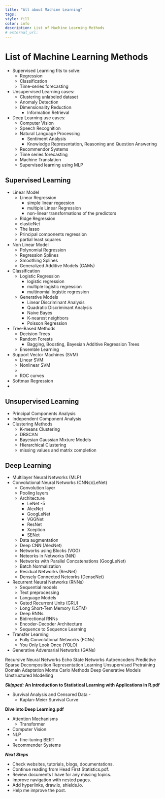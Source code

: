 ```yaml
---
title: "All about Machine Learning"
tags:
style: fill
color: info
description: List of Machine Learning Methods
# external_url: 
---
```


# List of Machine Learning Methods

* Supervised Learning fits to solve:
	* Regression
	* Classification
	* Time-series forecasting
* Unsupervised Learning cases:
	* Clustering unlabeled dataset
	* Anomaly Detection
	* Dimensionality Reduction
		* Information Retrieval
* Deep Learning use cases:
	* Computer Vision
	* Speech Recognition
	* Natural Language Processing
		* Sentiment Analysis
		* Knowledge Representation, Reasoning and Question Answering
	* Recommendor Systems
	* Time series forecasting
	* Machine Translation
	* Supervised learning using MLP

## Supervised Learning

* Linear Model
	* Linear Regression
		* simple linear regeesion
		* multiple Linear Regression
		* non-linear transformations of the predictors
	* Ridge Regression
	* elasticNet
	* The lasso
	* Principal components regression
	* partial least squares
* Non Linear Model
	* Polynomial Regression
	* Regression Splines
	* Smoothing Splines
	* Generalized Additive Models (GAMs)
* Classification
	* Logistic Regression
		* logistic regression
		* multiple logistic regression
		* multinomial logistic regression
	* Generative Models
		* Linear Discriminant Analysis
		* Quadratic Discriminant Analysis
		* Naive Bayes
		* K-nearest neighbors
		* Poisson Regression
* Tree-Based Methods
	* Decision Trees
	* Random Forests
		* Bagging, Boosting, Bayesian Additive Regression Trees
	* Ensemble Learning
* Support Vector Machines (SVM)
	* Linear SVM
	* Nonlinear SVM
	* 
	* ROC curves
* Softmax Regression
* 

## Unsupervised Learning

* Principal Components Analysis
* Independent Component Analysis
* Clustering Methods
	* K-means Clustering
	* DBSCAN
	* Bayesian Gaussian Mixture Models
	* Hierarchical Clustering
	* missing values and matrix completion

## Deep Learning

* Multilayer Neural Networks (MLP)
* Convolutional Neural Networks (CNNs)(LeNet)
	* Convolution layer
	* Pooling layers
	* Architecture
		* LeNet -5
		* AlexNet
		* GoogLeNet
		* VGGNet
		* ResNet
		* Xception
		* SENet
	* Data augmentation
	* Deep CNN (AlexNet)
	* Networks using Blocks (VGG)
	* Neteorks in Networks (NiN)
	* Networks with Parallel Concatenations (GoogLeNet)
	* Batch Normalization
	* Residual Networks (ResNet)
	* Densely Connected Neteorks (DenseNet)
* Recurrent Neural Networks (RNNs)
	* Sequential models
	* Text preprocessing
	* Language Models
	* Gated Recurrent Units (GRU)
	* Long Short-Tem Memory (LSTM)
	* Deep RNNs
	* Bidirectional RNNs
	* Encoder-Decoder Architecture
	* Sequence to Sequence Learning
* Transfer Learning
	* Fully Convolutional Networks (FCNs)
	* You Only Look Once (YOLO)
* Generative Adversarial Networks (GANs)

Recursive Neural Networks
Echo State Networks
Autoencoders
Predictive Sparse Decomposition
Representation Learning
Unsupervised Pretraining
Domain Adaptation
Monte Carlo Methods
Deep Generative Models
Unstructured Modelling

***Skipped:***
**An Introduction to Statistical Learning with Applications in R.pdf**
* Survival Analysis and Censored Data - 
	* Kaplan-Meier Survival Curve

**Dive into Deep Learning.pdf**
* Attention Mechanisms
	* Transformer
* Computer Vision
* NLP
	* fine-tuning BERT
* Recommender Systems

***Next Steps***
* Check websites, tutorials, blogs, documentations.
* Continue reading from Head First Statistics.pdf.
* Review documents I have for any missing topics.
* Improve navigation with nested pages.
* Add hyperlinks, draw.io, shields.io.
* Help me improve the post.